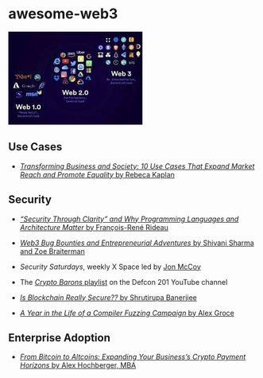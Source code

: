 # awesome-web3

![](/images/web3.jpg)

## Use Cases

- [_Transforming Business and Society: 10 Use Cases That Expand Market Reach and Promote Equality_ by Rebeca Kaplan](https://web3enabler.com/2024/02/08/web3-use-cases-business-innovation/)

## Security

- [_“Security Through Clarity” and Why Programming Languages and Architecture Matter_ by François-René Rideau](https://glow-lang.org/talks/security-through-clarity-2021/)

* [_Web3 Bug Bounties and Entrepreneurial Adventures_ by Shivani Sharma and Zoe Braiterman](https://www.youtube.com/watch?v=jNDDX2bRfEY)

* _Security Saturdays_, weekly X Space led by [Jon McCoy](https://twitter.com/thejonmccoy)

* The [_Crypto Barons_ playlist](https://www.youtube.com/playlist?list=PLVlyibl6-NOhQIhQfelgSL1tExH8hEgfM) on the Defcon 201 YouTube channel

* [_Is Blockchain Really Secure??_ by Shrutirupa Banerjiee](https://www.youtube.com/watch?v=Wf--4IRd1mY)

* [_A Year in the Life of a Compiler Fuzzing Campaign_ by Alex Groce](https://blog.trailofbits.com/2021/03/23/a-year-in-the-life-of-a-compiler-fuzzing-campaign/)

## Enterprise Adoption

- [_From Bitcoin to Altcoins: Expanding Your Business’s Crypto Payment Horizons_ by Alex Hochberger, MBA](https://web3enabler.com/2024/02/15/expanding-business-altcoin-payments/)
